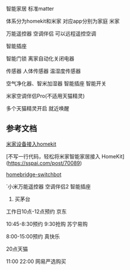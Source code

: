 智能家居  标准matter  

体系分为homekit和米家  对应app分别为家庭  米家





万能遥控器  空调伴侣 可以远程遥控空调

智能插座

智能门锁 离家自动化关闭电器

传感器  人体传感器  温湿度传感器  



空气净化器、智米加湿器  智能插座  智能开关

米家空调伴侣Pro(不适用天猫精灵)



多个天猫精灵开启 就近唤醒





## 参考文档

[米家设备接入homekit](https://sspai.com/post/58905)

[不写一行代码，轻松将米家智能家居接入 HomeKit] (https://sspai.com/post/70089)

[homebridge-switchbot](https://github.com/OpenWonderLabs/homebridge-switchbot)







`小米万能遥控器  空调伴侣2   智能插座









1. 买茅台

工作日10点-12点预约  京东

10:45-8:30预约   9:30抢购  苏宁易购

8:00-15:00预约   真快乐

20点天猫

11:00  22:00 网易严选购买

